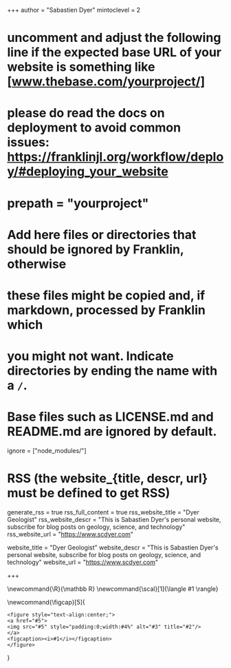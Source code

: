<!--
Add here global page variables to use throughout your website.
-->
+++
author = "Sabastien Dyer"
mintoclevel = 2

# uncomment and adjust the following line if the expected base URL of your website is something like [www.thebase.com/yourproject/]
# please do read the docs on deployment to avoid common issues: https://franklinjl.org/workflow/deploy/#deploying_your_website
# prepath = "yourproject"

# Add here files or directories that should be ignored by Franklin, otherwise
# these files might be copied and, if markdown, processed by Franklin which
# you might not want. Indicate directories by ending the name with a `/`.
# Base files such as LICENSE.md and README.md are ignored by default.
ignore = ["node_modules/"]

# RSS (the website_{title, descr, url} must be defined to get RSS)
generate_rss = true
rss_full_content = true
rss_website_title = "Dyer Geologist"
rss_website_descr = "This is Sabastien Dyer's personal website, subscribe for blog posts on geology, science, and technology"
rss_website_url   = "https://www.scdyer.com"

website_title = "Dyer Geologist"
website_descr = "This is Sabastien Dyer's personal website, subscribe for blog posts on geology, science, and technology"
website_url = "https://www.scdyer.com"

+++

<!--
Add here global latex commands to use throughout your pages.
-->
\newcommand{\R}{\mathbb R}
\newcommand{\scal}[1]{\langle #1 \rangle}

\newcommand{\figcap}[5]{
~~~
<figure style="text-align:center;">
<a href="#5">
<img src="#5" style="padding:0;width:#4%" alt="#3" title="#2"/>
</a>
<figcaption><i>#1</i></figcaption>
</figure>
~~~
}